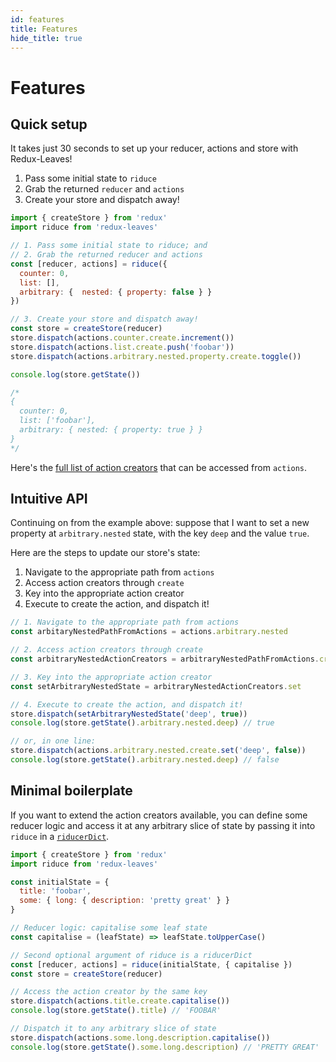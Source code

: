 ```yaml
---
id: features
title: Features
hide_title: true
---
```


# Features

## Quick setup
It takes just 30 seconds to set up your reducer, actions and store with Redux-Leaves!

1. Pass some initial state to `riduce`
2. Grab the returned `reducer` and `actions`
3. Create your store and dispatch away!

```js
import { createStore } from 'redux'
import riduce from 'redux-leaves'

// 1. Pass some initial state to riduce; and
// 2. Grab the returned reducer and actions
const [reducer, actions] = riduce({
  counter: 0,
  list: [],
  arbitrary: {  nested: { property: false } }
})

// 3. Create your store and dispatch away!
const store = createStore(reducer)
store.dispatch(actions.counter.create.increment())
store.dispatch(actions.list.create.push('foobar'))
store.dispatch(actions.arbitrary.nested.property.create.toggle())

console.log(store.getState())

/*
{
  counter: 0,
  list: ['foobar'],
  arbitrary: { nested: { property: true } }
}
*/
```

Here's the [full list of action creators](../defaults/README.md) that can be accessed from `actions`.

## Intuitive API

Continuing on from the example above: suppose that I want to set a new property at `arbitrary.nested` state, with the key `deep` and the value `true`.

Here are the steps to update our store's state:

1. Navigate to the appropriate path from `actions`
2. Access action creators through `create`
3. Key into the appropriate action creator
4. Execute to create the action, and dispatch it!

```js
// 1. Navigate to the appropriate path from actions
const arbitaryNestedPathFromActions = actions.arbitrary.nested

// 2. Access action creators through create
const arbitraryNestedActionCreators = arbitraryNestedPathFromActions.create

// 3. Key into the appropriate action creator
const setArbitraryNestedState = arbitraryNestedActionCreators.set

// 4. Execute to create the action, and dispatch it!
store.dispatch(setArbitraryNestedState('deep', true))
console.log(store.getState().arbitrary.nested.deep) // true

// or, in one line:
store.dispatch(actions.arbitrary.nested.create.set('deep', false))
console.log(store.getState().arbitrary.nested.deep) // false
```

## Minimal boilerplate

If you want to extend the action creators available, you can define some reducer logic and access it at any arbitrary slice of state by passing it into `riduce` in a [`riducerDict`](../README.md#reducersdict).

```js
import { createStore } from 'redux'
import riduce from 'redux-leaves'

const initialState = {
  title: 'foobar',
  some: { long: { description: 'pretty great' } }
}

// Reducer logic: capitalise some leaf state
const capitalise = (leafState) => leafState.toUpperCase()

// Second optional argument of riduce is a riducerDict
const [reducer, actions] = riduce(initialState, { capitalise })
const store = createStore(reducer)

// Access the action creator by the same key
store.dispatch(actions.title.create.capitalise())
console.log(store.getState().title) // 'FOOBAR'

// Dispatch it to any arbitrary slice of state
store.dispatch(actions.some.long.description.capitalise())
console.log(store.getState().some.long.description) // 'PRETTY GREAT'
```